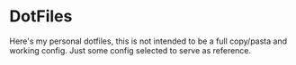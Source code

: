 # DotFiles

Here's my personal dotfiles, this is not intended to be a full copy/pasta and working config. Just some config selected to serve as reference.
